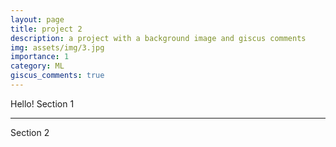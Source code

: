 ```yaml
---
layout: page
title: project 2
description: a project with a background image and giscus comments
img: assets/img/3.jpg
importance: 1
category: ML
giscus_comments: true
---
```


Hello!
Section 1

---

Section 2